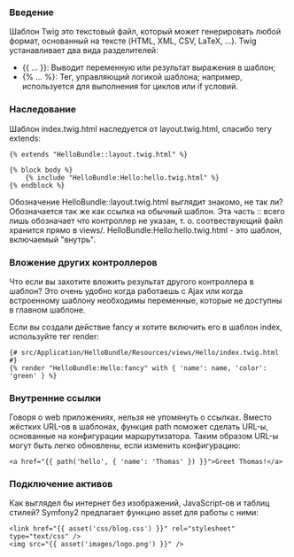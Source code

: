 ### Введение

Шаблон Twig это текстовый файл, который может генерировать любой формат, основанный на тексте (HTML, XML, CSV, LaTeX, ...).
Twig устанавливает два вида разделителей:

+ {{ ... }}: Выводит переменную или результат выражения в шаблон;
+ {% ... %}: Тег, управляющий логикой шаблона; например, используется для выполнения for циклов или if условий.


### Наследование

Шаблон index.twig.html наследуется от layout.twig.html, спасибо тегу extends:

	{% extends "HelloBundle::layout.twig.html" %}

	{% block body %}
		{% include "HelloBundle:Hello:hello.twig.html" %}
	{% endblock %}
	
Обозначение HelloBundle::layout.twig.html выглядит знакомо, не так ли?
Обозначается так же как ссылка на обычный шаблон. Эта часть :: всего лишь обозначает что контроллер не указан,
т. о. соотвествующий файл хранится прямо в views/.
HelloBundle:Hello:hello.twig.html - это шаблон, включаемый "внутрь".


### Вложение других контроллеров

Что если вы захотите вложить результат другого контроллера в шаблон?
Это очень удобно когда работаешь с Ajax или когда встроенному шаблону необходимы переменные,
которые не доступны в главном шаблоне.

Если вы создали действие fancy и хотите включить его в шаблон index, используйте тег render:

	{# src/Application/HelloBundle/Resources/views/Hello/index.twig.html #}
	{% render "HelloBundle:Hello:fancy" with { 'name': name, 'color': 'green' } %}
	
### Внутренние ссылки

Говоря о web приложениях, нельзя не упомянуть о ссылках. Вместо жёстких URL-ов в шаблонах, функция path поможет сделать URL-ы, основанные на конфигурации маршрутизатора. Таким образом URL-ы могут быть легко обновлены, если изменить конфигурацию:

	<a href="{{ path('hello', { 'name': 'Thomas' }) }}">Greet Thomas!</a>
	

### Подключение активов

Как выглядел бы интернет без изображений, JavaScript-ов и таблиц стилей? Symfony2 предлагает функцию asset для работы с ними:

	<link href="{{ asset('css/blog.css') }}" rel="stylesheet" type="text/css" />
	<img src="{{ asset('images/logo.png') }}" />